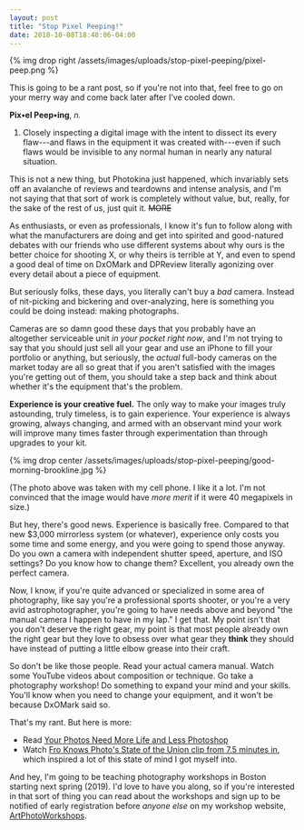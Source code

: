 ```yaml
---
layout: post
title: "Stop Pixel Peeping!"
date: 2018-10-08T18:48:06-04:00
---
```


{% img drop right /assets/images/uploads/stop-pixel-peeping/pixel-peep.png %}

This is going to be a rant post, so if you're not into that, feel free to go on
your merry way and come back later after I've cooled down.

**Pix•el Peep•ing**, *n.*

1. Closely inspecting a digital image with the intent to dissect its every
   flaw---and flaws in the equipment it was created with---even if such flaws
   would be invisible to any normal human in nearly any natural situation.

This is not a new thing, but Photokina just happened, which invariably sets off
an avalanche of reviews and teardowns and intense analysis, and I'm not saying
that that sort of work is completely without value, but, really, for the sake of
the rest of us, just quit it. ~~MORE~~

As enthusiasts, or even as professionals, I know it's fun to follow along with
what the manufacturers are doing and get into spirited and good-natured debates
with our friends who use different systems about why ours is the better choice
for shooting X, or why theirs is terrible at Y, and even to spend a good deal of
time on DxOMark and DPReview literally agonizing over every detail about a piece
of equipment.

But seriously folks, these days, you literally can't buy a *bad* camera. Instead
of nit-picking and bickering and over-analyzing, here is something you could be
doing instead: making photographs.

Cameras are so damn good these days that you probably have an altogether
serviceable unit *in your pocket right now*, and I'm not trying to say that you
should just sell all your gear and use an iPhone to fill your portfolio or
anything, but seriously, the *actual* full-body cameras on the market today are
all so great that if you aren't satisfied with the images you're getting out of
them, you should take a step back and think about whether it's the equipment
that's the problem.

**Experience is your creative fuel.** The only way to make your images truly
astounding, truly timeless, is to gain experience. Your experience is always
growing, always changing, and armed with an observant mind your work will
improve many times faster through experimentation than through upgrades to your
kit.

{% img drop center /assets/images/uploads/stop-pixel-peeping/good-morning-brookline.jpg %}

(The photo above was taken with my cell phone. I like it a lot. I'm not
convinced that the image would have *more merit* if it were 40 megapixels in
size.)

But hey, there's good news. Experience is basically free. Compared to that new
$3,000 mirrorless system (or whatever), experience only costs you some time and
some energy, and you were going to spend those anyway. Do you own a camera with
independent shutter speed, aperture, and ISO settings? Do you know how to change
them? Excellent, you already own the perfect camera.

Now, I know, if you're quite advanced or specialized in some area of
photography, like say you're a professional sports shooter, or you're a very
avid astrophotographer, you're going to have needs above and beyond "the manual
camera I happen to have in my lap." I get that. My point isn't that you don't
deserve the right gear, my point is that most people already own the right gear
but they love to obsess over what gear they **think** they should have instead
of putting a little elbow grease into their craft.

So don't be like those people. Read your actual camera manual. Watch some
YouTube videos about composition or technique. Go take a photography workshop!
Do something to expand your mind and your skills. You'll know when you need to
change your equipment, and it won't be because DxOMark said so.

That's my rant. But here is more:

* Read [Your Photos Need More Life and Less Photoshop][morelife]
* Watch [Fro Knows Photo's State of the Union clip from 7.5 minutes in][fro],
  which inspired a lot of this state of mind I got myself into.

And hey, I'm going to be teaching photography workshops in Boston starting next
spring (2019). I'd love to have you along, so if you're interested in that sort
of thing you can read about the workshops and sign up to be notified of early
registration before *anyone else* on my workshop website,
[ArtPhotoWorkshops][apw].

[morelife]: https://fstoppers.com/originals/your-photos-need-more-life-and-less-photoshop-290111
[fro]: https://youtu.be/AkTYdhLmn8Q?t=455
[apw]: https://www.artphotoworkshops.com
